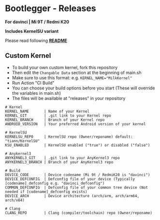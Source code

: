 # Bootlegger - Releases

**For davinci | Mi 9T / Redmi K20**

**Includes KernelSU variant**

Please read following **[README](https://github.com/silvzr/bootlegger_kernel_archive/blob/master/README.md)**

## Custom Kernel
- To build your own custom kernel, fork this repository
- Then edit the ```Changable Data``` section at the beginning of main.sh
- Make sure to use this format: e.g. ```KERNEL_NAME="MilkKernel"```
- Run Action "CI Build"
- You can choose your build options before you start (These will override the variables in main.sh)
- The files will be available at "releases" in your repository

```
# Kernel
KERNEL_NAME       | Name of your Kernel
KERNEL_GIT        | .git link to your Kernel repo
KERNEL_BRANCH     | Branch of your Kernel repo
ANDROID_VERSION   | Your preferred Android version of your kernel

# KernelSU
KERNELSU_REPO     | KernelSU repo (Owner/reponame) default: "tiann/KernelSU"
KSU_ENABLED       | KernelSU enabled ("true") or disabled ("false")

# Anykernel3
ANYKERNEL3_GIT    | .git link to your AnyKernel3 repo
ANYKERNEL3_BRANCH | Branch of your AnyKernel3 repo

# Build
DEVICE_CODE       | Device codename (Mi 9t / RedmiK20 is "davinci")
DEVICE_DEFCONFIG  | Defconfig file of your device (Typically [codename]_defconfig e.g. "davinci_defconfig")
COMMON_DEFCONFIG  | Defconfig file of your common tree device (Not needed if [codename]_defconfig exists)
DEVICE_ARCH       | Device architecture (arch/arm, arch/arm64, arch/x64)

# Clang
CLANG_REPO        | Clang (compiler/toolchain) repo (Owner/reponame)
```
